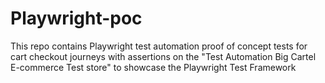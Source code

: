 # Playwright-poc
This repo contains Playwright test automation proof of concept tests for cart checkout journeys with assertions on the "Test Automation Big Cartel E-commerce Test store" to showcase the Playwright Test Framework

